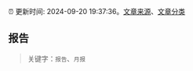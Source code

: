 :alarm_clock: 更新时间: 2024-09-20 19:37:36。[文章来源](/README.md)、[文章分类](/TAGS.md)

## 报告


> 关键字：`报告`、`月报`



